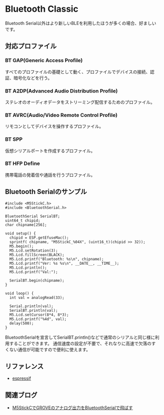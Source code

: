 # Bluetooth Classic

Bluetooth Serial以外はより新しいBLEを利用したほうが多くの場合、好ましいです。

## 対応プロファイル

### BT GAP(Generic Access Profile)

すべてのプロファイルの基礎として動く、プロファイルでデバイスの接続、認証、暗号化などを行う。

### BT A2DP(Advanced Audio Distribution Profile)

ステレオのオーディオデータをストリーミング配信するためのプロファイル。

### BT AVRC(Audio/Video Remote Control Profile)

リモコンとしてデバイスを操作するプロファイル。

### BT SPP

仮想シリアルポートを作成するプロファイル。

### BT HFP Define

携帯電話の発着信や通話を行うプロファイル。

## Bluetooth Serialのサンプル
```
#include <M5StickC.h>
#include <BluetoothSerial.h>

BluetoothSerial SerialBT;
uint64_t chipid;
char chipname[256];

void setup() {
  chipid = ESP.getEfuseMac();
  sprintf( chipname, "M5StickC_%04X", (uint16_t)(chipid >> 32));
  M5.begin();
  M5.Lcd.setRotation(3);
  M5.Lcd.fillScreen(BLACK);
  M5.Lcd.printf("Bluetooth: %s\n", chipname);
  M5.Lcd.printf("Ver: %s %s\n", __DATE__, __TIME__);
  M5.Lcd.println();
  M5.Lcd.printf("Val:");

  SerialBT.begin(chipname);
}

void loop() {
  int val = analogRead(33);

  Serial.println(val);
  SerialBT.println(val);
  M5.Lcd.setCursor(8*4, 8*3);
  M5.Lcd.printf("%4d", val);
  delay(500);
}
```

BluetoothSerialを宣言してSerialBT.println()などで通常のシリアルと同じ様に利用することができます。
通信速度の設定が不要で、それなりに高速で欠落のすくない通信が可能ですので便利に使えます。

## リファレンス
- [espressif](https://docs.espressif.com/projects/esp-idf/en/latest/api-reference/bluetooth/classic_bt.html)

## 関連ブログ

- [M5StickCでGROVEのアナログ出力をBluetoothSerialで飛ばす](https://lang-ship.com/blog/?p=714)

